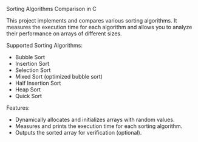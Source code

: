 Sorting Algorithms Comparison in C

This project implements and compares various sorting algorithms. It measures the execution time for each algorithm and allows you to analyze their performance on arrays of different sizes.

Supported Sorting Algorithms:
- Bubble Sort
- Insertion Sort
- Selection Sort
- Mixed Sort (optimized bubble sort)
- Half Insertion Sort
- Heap Sort
- Quick Sort

Features:
- Dynamically allocates and initializes arrays with random values.
- Measures and prints the execution time for each sorting algorithm.
- Outputs the sorted array for verification (optional).
